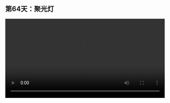 ## 第64天：聚光灯

<video width="100%" controls controlslist="nodownload nofullscreen noremoteplayback" disablePictureInPicture>
  <source src="https://api.keepwork.com/ts-storage/siteFiles/15320/raw#1598377737979session64.webm" type="video/webm">
  <source src="https://api.keepwork.com/ts-storage/siteFiles/15321/raw#1598377744592session64_small.mp4" type="video/mp4" />
   
  你的浏览器不支持播放
</video>


### 字幕

大家目前在场景中看到的运动的黄色光束叫做聚光灯。
它是一个圆锥形的光束，类似夜晚手电筒发射的灯光。
像这样，它可以照亮圆锥形空间内的所有物体。
下面我来演示一下如何创建聚光灯。
我们可以到E键下的装饰项下，
选择光源。
我们在这里创建一个光源。
**左键单击**它。
我们先将模型去掉，点击这个 **...** 按钮。
将模型删掉。
点击确定。
我们看，模型就隐藏起来了。
将类型选为**聚光灯**。
将范围设为6米。
可以像这样，调整聚光灯圆锥的方向。
当然你也可以通过代码方块或电影方块创建会运动的聚光灯，像这个黄色的灯光。

### 动手练习
